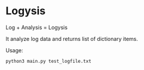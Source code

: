 # Logysis

Log + Analysis = Logysis

It analyze log data and returns list of dictionary items.

Usage:
```
python3 main.py test_logfile.txt
```

